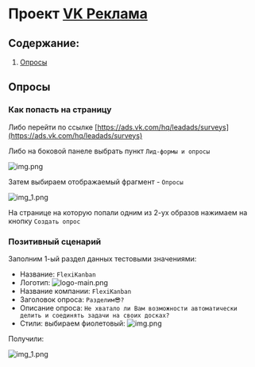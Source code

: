 # Проект [VK Реклама](https://ads.vk.com/)

## Содержание:

1. [Опросы](#Опросы)

## Опросы

### Как попасть на страницу

Либо перейти по ссылке [https://ads.vk.com/hq/leadads/surveys](https://ads.vk.com/hq/leadads/surveys)

Либо на боковой панеле выбрать пункт ```Лид-формы и опросы```

![img.png](img%2Fпуть%2Fimg.png)

Затем выбираем отображаемый фрагмент - ```Опросы```

![img_1.png](img%2F%EE%EF%F0%EE%F1%FB%2F%EF%F3%F2%FC%2Fimg_1.png)

На странице на которую попали одним из 2-ух образов нажимаем на кнопку ```Создать опрос```

### Позитивный сценарий

Заполним 1-ый раздел данных тестовыми значениями:

- Название: ```FlexiKanban```
- Логотип:
![logo-main.png](img%2F%EE%EF%F0%EE%F1%FB%2F%EF%EE%E7%E8%F2%E8%E2%ED%FB%E5%20%F1%F6%E5%ED%E0%F0%E8%E8%2Flogo-main.png)
- Название компании: ```FlexiKanban```
- Заголовок опроса: ```Разделим😎?```
- Описание опроса: ```Не хватало ли Вам возможности автоматически делить и соединять задачи на своих досках?```
- Стили: выбираем фиолетовый:
![img.png](img%2FПозитивные%20сценарии%2Fimg.png)

Получили:

![img_1.png](img%2F%EE%EF%F0%EE%F1%FB%2F%EF%EE%E7%E8%F2%E8%E2%ED%FB%E5%20%F1%F6%E5%ED%E0%F0%E8%E8%2Fimg_1.png)